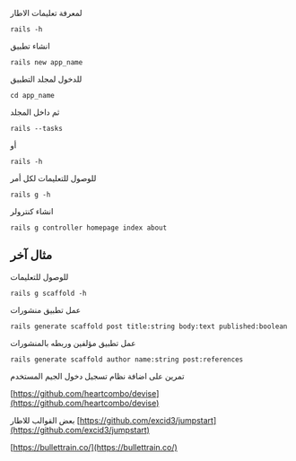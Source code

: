 لمعرفة تعليمات الاطار

    rails -h
انشاء تطبيق

    rails new app_name

للدخول لمجلد التطبيق

    cd app_name

ثم داخل المجلد

    rails --tasks

أو

    rails -h

للوصول للتعليمات لكل أمر

    rails g -h

انشاء كنترولر

    rails g controller homepage index about

## مثال آخر

للوصول للتعليمات

    rails g scaffold -h

عمل تطبيق منشورات

    rails generate scaffold post title:string body:text published:boolean

عمل تطبيق مؤلفين وربطه بالمنشورات

    rails generate scaffold author name:string post:references

تمرين على اضافة نظام تسجيل دخول
الجيم المستخدم

[https://github.com/heartcombo/devise](https://github.com/heartcombo/devise)

بعض القوالب للاطار
[https://github.com/excid3/jumpstart](https://github.com/excid3/jumpstart)

[https://bullettrain.co/](https://bullettrain.co/)











